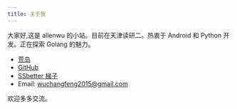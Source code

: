 ```yaml
---
title: 关于我
---
```


大家好,这是  allenwu 的小站。目前在天津读研二。热衷于 Android 和 Python 开发。正在探索 Golang 的魅力。

* [荒岛](http://allenwu.itscoder.com/diary)
* [GitHub ](https://github.com/wuchangfeng)
* [SSbetter 梯子](http://t.cn/RfNFpNZ)
* Email: wuchangfeng2015@gmail.com

欢迎多多交流。